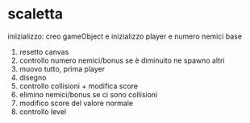 # scaletta

iniizializzo: creo gameObject e inizializzo player e numero nemici base

1. resetto canvas
2. controllo numero nemici/bonus se è diminuito ne spawno altri
3. muovo tutto, prima player
4. disegno
5. controllo collisioni + modifica score
6. elimino nemici/bonus se ci sono collisioni
7. modifico score del valore normale
8. controllo level

